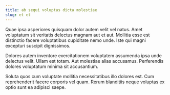```yaml
---
title: ab sequi voluptas dicta molestiae
slug: et et
---
```


Quae ipsa asperiores quisquam dolor autem velit vel natus. Amet voluptatum sit veritatis delectus magnam aut et aut. Mollitia esse est distinctio facere voluptatibus cupiditate nemo unde. Iste qui magni excepturi suscipit dignissimos.

Dolores autem inventore exercitationem voluptatem assumenda ipsa unde delectus velit. Ullam est totam. Aut molestiae alias accusamus. Perferendis dolores voluptatum minima sit accusantium.

Soluta quos cum voluptate mollitia necessitatibus illo dolores est. Cum reprehenderit facere corporis vel quam. Rerum blanditiis neque voluptas ex optio sunt ea adipisci saepe.
